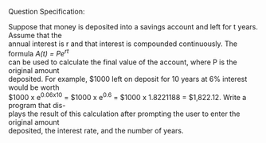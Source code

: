Question Specification:  
  
Suppose that money is deposited into a savings account and left for t years. Assume that the  
annual interest is r and that interest is compounded continuously. The formula *A(t) = Pe*<sup>*rt*</sup>  
can be used to calculate the final value of the account, where P is the original amount  
deposited. For example, $1000 left on deposit for 10 years at 6% interest would be worth  
$1000 x e<sup>0.06x10</sup> = $1000 x e<sup>0.6</sup> = $1000 x 1.8221188 = $1,822.12. Write a program that dis-  
plays the result of this calculation after prompting the user to enter the original amount  
deposited, the interest rate, and the number of years.
